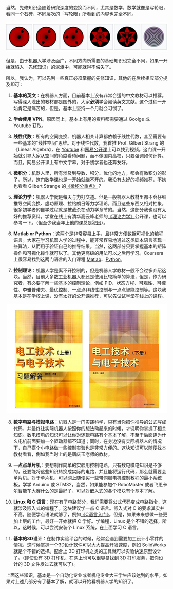 当然，先修知识会随着研究深度的变换而不同，尤其是数学，数学就像是写轮眼，看同一个石碑，不同层次的「写轮眼」所看到的内容也完全不同。

<p align="center">
  <img width="800" src="../Pics/Sharingan.jpg"/>
</p>

但是，由于机器人学涉及面广，不同方向所需要的基础知识也完全不同，如果一开始就陷入「先修知识」的泥潭中，可能就得不偿失了。

所以，我认为，可以先列一些真正必须掌握的先修知识，其他的在后续相应部分提及即可：

1. **基本的英文**：在机器人方面，目前基本上没有非常合适的中文教材可以推荐。写得深入浅出的教材都是国外的，大家**必须**学会阅读英文文献。这个过程一开始肯定是痛苦的，但是，基本上坚持一个月就会习惯了。

2. **学会使用 VPN**。原因同上，基本上有用的资料都需要通过 Goolge 或 Youtube 获取。

3. **线性代数**：所有的空间变换、机器人相关计算都依赖于线性代数，甚至需要有一些基本的"线性空间"思维。对于线性代数，我首推 Prof. Gilbert Strang 的《Linear Algebra》，在 [Youtube](https://www.youtube.com/watch?v=hNDFwVVKVk0&list=PL221E2BBF13BECF6C) 和[网易公开课](http://open.163.com/special/opencourse/daishu.html)上可以找到视频。这门课一开始就引导大家从空间的角度看待问题，而不像国内高校，只要强调如何计算。而且，网易公开课上有中文字幕，对于初学者也还算友好。

4. **微积分**：机器人里，所有涉及到导数、积分、优化的地方，都会有微积分的影子。所以，这门数学课也是一开始就绕不开的。我没有太好的视频推荐，不妨也看看 Gilbert Strange 的[《微积分重点》](http://open.163.com/special/opencourse/weijifen.html)？

5. **理论力学**：机器人学就是每天与力打交道。但是一般机器人教材里都不会仔细推导空间变换、虚功原理、拉格朗日等力学理论，而且这些东西又相对抽象，很多初学者的自学过程就是被截杀在动力学章节的。当然，这部分我也没有太好的推荐资料，学堂在线上有清华高云峰老师的[《理论力学》](https://www.xuetangx.com/courses/TsinghuaX/20330334X/_/about)公开课，也可以参考一下。（但至少我当年上他的课总是犯困）。
   
6. **Matlab or Python**：这两个是非常容易上手，且非常方便数据可视化的编程语言。大家在学习机器人学的过程中，能非常容易地通过这类脚本语言实现一些算法，从而用于验证自己的推导结果。当然，这两部分只要掌握基本的矩阵操作和可视化操作就可以了。其他更高级的用法可以之后再学习。Coursera 上很容易找到这两门语言的入门课程 [Matlab](https://www.coursera.org/learn/matlab)、[Python](https://www.coursera.org/specializations/python)。

7. **控制理论**：机器人学是离不开控制的，但是机器人学教材一般不会过多介绍这块。当然，目前大多数工业机器人都还是使用比较简单的算法，但是，作为研究者，有必要了解一些基本的控制理论，例如 PID、状态方程、可观性、可控性、李雅普诺夫、最优控制、一点点非线性控制与一点点智能控制等。这块我基本是在学校上课，没有太好的公开课推荐，可以先试试学堂在线上的课程。

<p align="center">
  <img width="500" src="../Pics/IngenieriaElectrica.jpg"/>
</p>

8. **数字电路与模拟电路**：机器人是一门实践科学，只有当你把你推导的公式写成代码、并最终让实际机器人按照你的想法动起来的时候，才说明你掌握了相关知识。数电模电的知识可以让你对逻辑电路有个基本了解，不至于后面连为什么电机前面要加一个驱动器都不知道；同时，在身边没有实际机器人的情况下，自己搭个小电路做一些控制实验也是非常方便的。这块知识可以随便找本教材看看，例如我当时上的是唐庆玉老师的教材。

9. **一点点单片机**：要想制作简单的实验用控制电路，只有数电模电知识是不够的，还要能将这些知识转换成实际的电路，并且能将运行代码，那么就需要会单片机。对于单片机，可以网上随便买一些带伺服电机控制教程的最小系统板，学学 Arduino 或 STM32，当然，如果能参加个 RoboMaster 或者飞思卡尔智能车大赛什么的是最好了，可以对嵌入式的各个模块有个基本了解。

10. **Linux 和 C 语言**：现在有了电路部分，我们需要将公式代码变成电路指令，这就涉及嵌入式的编程了。这块建议学一点 C 语言。嵌入式对 C 的要求其实并不高，随便学点语法就够了，例如[《C语言入门》](https://akaedu.github.io/book/pt01.html)。但是，如果未来想做一些更加上层的工作，最好一开始就把 C 学好。学编程，Linux 是个不错的选择，所以，这时候，可以尝试安装个 Linux 系统，在上面学习 C 语言。

11.  **基本的3D设计**：在制作实验平台的时候，经常会遇到需要加工设计小零件的情况，这时候掌握一个3D设计软件可以大大提高开发速度，例如 SolidWorks 就是个不错的选择。配合上 3D 打印机之类的工具就可以实验快速原型设计了。（即使没有 3D 打印机，在网上也可以很容易找到 3D 打印服务，把你设计的 3D 文件发过去就可以了）。

上面这些知识，基本是一个自动化专业或者机电专业大三学生应该达到的水平。如果对上述几部分有了基本了解，就可以开始看机器人学的知识了。